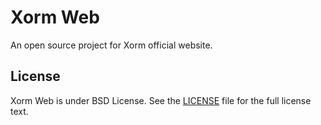 Xorm Web
=======

An open source project for Xorm official website.

## License

Xorm Web is under BSD License. See the [LICENSE](LICENSE) file for the full license text.